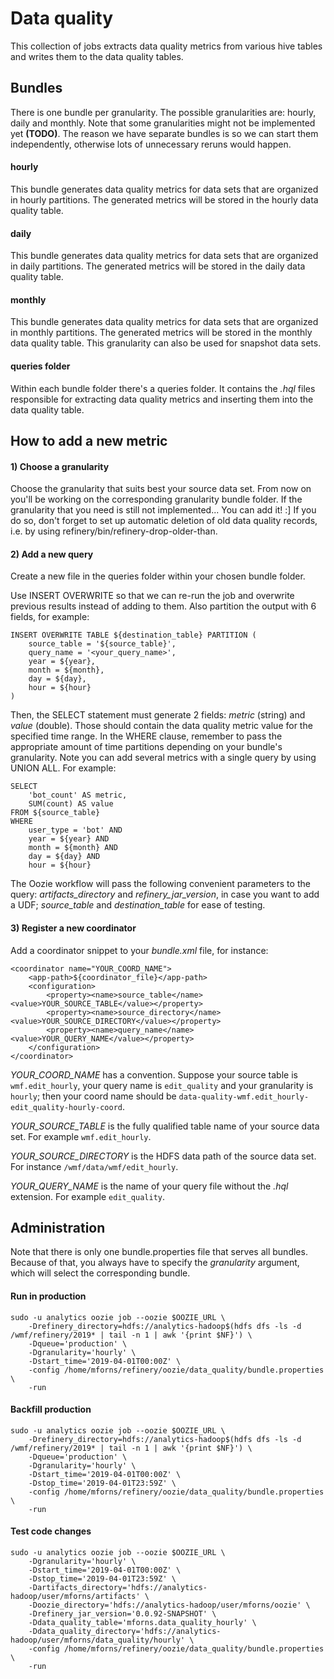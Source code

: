 # Data quality

This collection of jobs extracts data quality metrics from various hive tables
and writes them to the data quality tables.

## Bundles
There is one bundle per granularity. The possible granularities are: hourly,
daily and monthly. Note that some granularities might not be implemented yet
**(TODO)**. The reason we have separate bundles is so we can start them
independently, otherwise lots of unnecessary reruns would happen.

#### hourly
This bundle generates data quality metrics for data sets that are organized
in hourly partitions. The generated metrics will be stored in the hourly data
quality table.

#### daily
This bundle generates data quality metrics for data sets that are organized
in daily partitions. The generated metrics will be stored in the daily data
quality table.

#### monthly
This bundle generates data quality metrics for data sets that are organized
in monthly partitions. The generated metrics will be stored in the monthly
data quality table. This granularity can also be used for snapshot data sets.

#### queries folder
Within each bundle folder there's a queries folder. It contains the *.hql*
files responsible for extracting data quality metrics and inserting them into
the data quality table.

## How to add a new metric

#### 1) Choose a granularity
Choose the granularity that suits best your source data set. From now on you'll
be working on the corresponding granularity bundle folder. If the granularity
that you need is still not implemented... You can add it! :] If you do so,
don't forget to set up automatic deletion of old data quality records, i.e. by
using refinery/bin/refinery-drop-older-than.

#### 2) Add a new query
Create a new file in the queries folder within your chosen bundle folder.

Use INSERT OVERWRITE so that we can re-run the job and overwrite previous
results instead of adding to them. Also partition the output with 6 fields,
for example:
```
INSERT OVERWRITE TABLE ${destination_table} PARTITION (
    source_table = '${source_table}',
    query_name = '<your_query_name>',
    year = ${year},
    month = ${month},
    day = ${day},
    hour = ${hour}
)
```
Then, the SELECT statement must generate 2 fields: *metric* (string) and
*value* (double). Those should contain the data quality metric value for the
specified time range. In the WHERE clause, remember to pass the appropriate
amount of time partitions depending on your bundle's granularity. Note you
can add several metrics with a single query by using UNION ALL. For example:
```
SELECT
    'bot_count' AS metric,
    SUM(count) AS value
FROM ${source_table}
WHERE
    user_type = 'bot' AND
    year = ${year} AND
    month = ${month} AND
    day = ${day} AND
    hour = ${hour}
```

The Oozie workflow will pass the following convenient parameters to the query:
*artifacts_directory* and *refinery_jar_version*, in case you want to add a
UDF; *source_table* and *destination_table* for ease of testing.

#### 3) Register a new coordinator
Add a coordinator snippet to your *bundle.xml* file, for instance:
```
<coordinator name="YOUR_COORD_NAME">
    <app-path>${coordinator_file}</app-path>
    <configuration>
        <property><name>source_table</name><value>YOUR_SOURCE_TABLE</value></property>
        <property><name>source_directory</name><value>YOUR_SOURCE_DIRECTORY</value></property>
        <property><name>query_name</name><value>YOUR_QUERY_NAME</value></property>
    </configuration>
</coordinator>
```

*YOUR_COORD_NAME* has a convention. Suppose your source table is
`wmf.edit_hourly`, your query name is `edit_quality` and your granularity is
`hourly`; then your coord name should be
`data-quality-wmf.edit_hourly-edit_quality-hourly-coord`.

*YOUR_SOURCE_TABLE* is the fully qualified table name of your source data set.
For example `wmf.edit_hourly`.

*YOUR_SOURCE_DIRECTORY* is the HDFS data path of the source data set. For
instance `/wmf/data/wmf/edit_hourly`.

*YOUR_QUERY_NAME* is the name of your query file without the *.hql* extension.
For example `edit_quality`.

## Administration

Note that there is only one bundle.properties file that serves all bundles.
Because of that, you always have to specify the *granularity* argument, which
will select the corresponding bundle.

#### Run in production
```
sudo -u analytics oozie job --oozie $OOZIE_URL \
    -Drefinery_directory=hdfs://analytics-hadoop$(hdfs dfs -ls -d /wmf/refinery/2019* | tail -n 1 | awk '{print $NF}') \
    -Dqueue='production' \
    -Dgranularity='hourly' \
    -Dstart_time='2019-04-01T00:00Z' \
    -config /home/mforns/refinery/oozie/data_quality/bundle.properties \
    -run
```

#### Backfill production
```
sudo -u analytics oozie job --oozie $OOZIE_URL \
    -Drefinery_directory=hdfs://analytics-hadoop$(hdfs dfs -ls -d /wmf/refinery/2019* | tail -n 1 | awk '{print $NF}') \
    -Dqueue='production' \
    -Dgranularity='hourly' \
    -Dstart_time='2019-04-01T00:00Z' \
    -Dstop_time='2019-04-01T23:59Z' \
    -config /home/mforns/refinery/oozie/data_quality/bundle.properties \
    -run
```

#### Test code changes
```
sudo -u analytics oozie job --oozie $OOZIE_URL \
    -Dgranularity='hourly' \
    -Dstart_time='2019-04-01T00:00Z' \
    -Dstop_time='2019-04-01T23:59Z' \
    -Dartifacts_directory='hdfs://analytics-hadoop/user/mforns/artifacts' \
    -Doozie_directory='hdfs://analytics-hadoop/user/mforns/oozie' \
    -Drefinery_jar_version='0.0.92-SNAPSHOT' \
    -Ddata_quality_table='mforns.data_quality_hourly' \
    -Ddata_quality_directory='hdfs://analytics-hadoop/user/mforns/data_quality/hourly' \
    -config /home/mforns/refinery/oozie/data_quality/bundle.properties \
    -run
```
